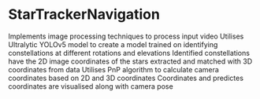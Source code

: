 # StarTrackerNavigation

Implements image processing techniques to process input video
Utilises Ultralytic YOLOv5 model to create a model trained on identifying constellations at different rotations and elevations
Identified constellations have the 2D image coordinates of the stars extracted and matched with 3D coordinates from data
Utilises PnP algorithm to calculate camera coordinates based on 2D and 3D coordinates
Coordinates and predictes coordinates are visualised along with camera pose

